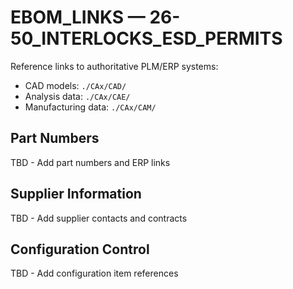# EBOM_LINKS — 26-50_INTERLOCKS_ESD_PERMITS

Reference links to authoritative PLM/ERP systems:

- CAD models: `./CAx/CAD/`
- Analysis data: `./CAx/CAE/`
- Manufacturing data: `./CAx/CAM/`

## Part Numbers
TBD - Add part numbers and ERP links

## Supplier Information
TBD - Add supplier contacts and contracts

## Configuration Control
TBD - Add configuration item references
